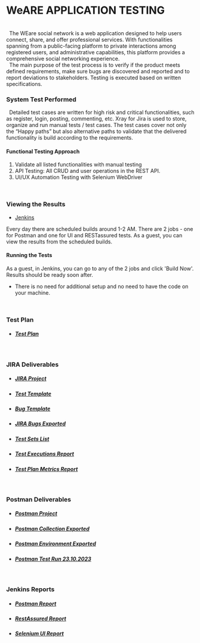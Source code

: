 #     WeARE APPLICATION TESTING

<br/>
&nbsp; The WEare social network is a web application designed to help users connect, share, and offer professional services. With functionalities spanning from a public-facing platform to private interactions among registered users, and administrative capabilities, this platform provides a comprehensive social networking experience.
<br/>
&nbsp; The main purpose of the test process is to verify if the product meets defined requirements, make sure bugs are discovered and reported and to report deviations to stakeholders. Testing is executed based on written specifications.
<br/>

### System Test Performed

&nbsp; Detailed test cases are written for high risk and critical functionalities, such as register, login, posting, commenting, etc.
Xray for Jira is used to store, organize and run manual tests / test cases. The test cases cover not only the “Happy paths” but also alternative paths to validate that the delivered functionality is build according to the requirements.
<br/>

####  Functional Testing Approach

1. Validate all listed functionalities with manual testing
2. API Testing: All CRUD and user operations in the REST API.
3. UI/UX Automation Testing with Selenium WebDriver
<br/>

### Viewing the Results

* [Jenkins](http://weare-socialnetwork.duckdns.org:8080/)

Every day there are scheduled builds around 1-2 AM. There are 2 jobs - one for Postman and one for UI and RESTassured tests. As a guest, you can view the results from the scheduled builds.

#### Running the Tests

As a guest, in Jenkins, you can go to any of the 2 jobs and click 'Build Now'. Results should be ready soon after. 
* There is no need for additional setup and no need to have the code on your machine.
<br/>

### Test Plan
* ##### [Test Plan](https://docs.google.com/document/d/1kHWJ7Rg_hjpx49X8WsDkF_12GdHrJSic/edit?usp=drive_link&ouid=102958470244515845434&rtpof=true&sd=true)
<br/>

  
### JIRA Deliverables

* ##### [JIRA Project](https://team7a50.atlassian.net/jira/software/c/projects/FP/issues)

* ##### [Test Template](https://docs.google.com/document/d/1CnhW7T1fabypqMS75cqJ9VzzbF7UFqN8/edit?usp=drive_link&ouid=116138352122249371070&rtpof=true&sd=true)

* ##### [Bug Template](https://docs.google.com/document/d/1JJUcfjOxF5zw_y7JA3ypwSsLl1vEXJTV/edit?usp=drive_link&ouid=116138352122249371070&rtpof=true&sd=true)

* ##### [JIRA Bugs Exported](https://docs.google.com/document/d/15J1OtHZfzZtrnKHIGnuNSD-cNlruOcIY/edit?usp=drive_link&ouid=116138352122249371070&rtpof=true&sd=true)

* ##### [Test Sets List](https://drive.google.com/file/d/1VLQrX6tVV1tvi33ifl4MX6j0nhUOLEXl/view?usp=drive_link)

* ##### [Test Executions Report](https://drive.google.com/file/d/15gR9pVmcmA-ZpUMbHlbJJ4DbEOyNcIZY/view?usp=drive_link)

* ##### [Test Plan Metrics Report](https://drive.google.com/file/d/1x7ms9zAa-V46mS_p6atV3agR7TxsPOuq/view?usp=drive_link)
<br/>

### Postman Deliverables

* ##### [Postman Project](https://martian-flare-701498.postman.co/workspace/WEare~000249d9-0ea2-4fba-9706-fa46ce66af1f/overview)

* ##### [Postman Collection Exported](https://drive.google.com/file/d/1sdwKXoYysN5laAGM9tb6Qa9SqUeVHos1/view?usp=drive_link)

* ##### [Postman Environment Exported](https://drive.google.com/file/d/1LoIluPqW0hu-9lYnWu5W8jLHnT-LJ7ZX/view?usp=drive_link)

* ##### [Postman Test Run 23.10.2023](https://drive.google.com/file/d/1YqEhFOknYw0Ce6MXw8Va6ft0kMccjHD4/view?usp=drive_link)
<br/>

### Jenkins Reports

* ##### [Postman Report](https://drive.google.com/file/d/1UThd2ozjbS3QpEW-h0WpXbvNkTgDQOHT/view?usp=drive_link)

* ##### [RestAssured Report](https://drive.google.com/file/d/14zg6lqqqf0KDrWSMUbONjD2cw-68kf78/view?usp=drive_link)

* ##### [Selenium UI Report](https://drive.google.com/file/d/1yDSPev5LzBtaaM2dG0g0wML4dQyVmRMz/view?usp=drive_link)
